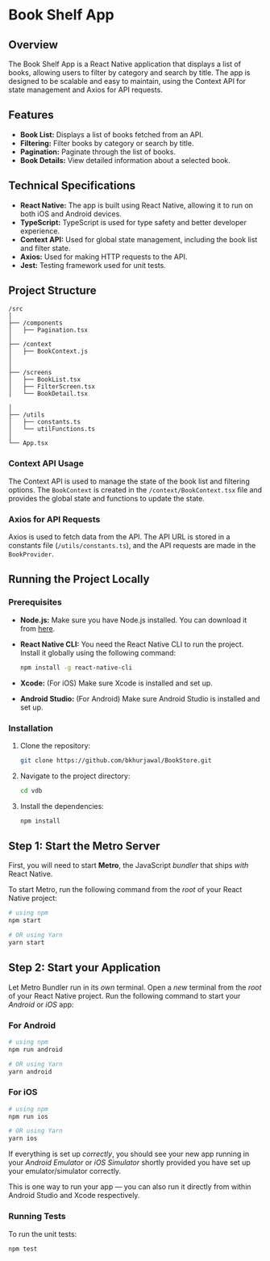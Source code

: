 # Book Shelf App

## Overview

The Book Shelf App is a React Native application that displays a list of books, allowing users to filter by category and search by title. The app is designed to be scalable and easy to maintain, using the Context API for state management and Axios for API requests.

## Features

- **Book List:** Displays a list of books fetched from an API.
- **Filtering:** Filter books by category or search by title.
- **Pagination:** Paginate through the list of books.
- **Book Details:** View detailed information about a selected book.

## Technical Specifications

- **React Native:** The app is built using React Native, allowing it to run on both iOS and Android devices.
- **TypeScript:** TypeScript is used for type safety and better developer experience.
- **Context API:** Used for global state management, including the book list and filter state.
- **Axios:** Used for making HTTP requests to the API.
- **Jest:** Testing framework used for unit tests.

## Project Structure

```
/src
│
├── /components
│   ├── Pagination.tsx
│
├── /context
│   ├── BookContext.js
│
│
├── /screens
│   ├── BookList.tsx
│   ├── FilterScreen.tsx
│   └── BookDetail.tsx

│
├── /utils
│   ├── constants.ts
│   └── utilFunctions.ts
│
└── App.tsx
```

### Context API Usage

The Context API is used to manage the state of the book list and filtering options. The `BookContext` is created in the `/context/BookContext.tsx` file and provides the global state and functions to update the state.

### Axios for API Requests

Axios is used to fetch data from the API. The API URL is stored in a constants file (`/utils/constants.ts`), and the API requests are made in the `BookProvider`.

## Running the Project Locally

### Prerequisites

- **Node.js:** Make sure you have Node.js installed. You can download it from [here](https://nodejs.org/).
- **React Native CLI:** You need the React Native CLI to run the project. Install it globally using the following command:

  ```bash
  npm install -g react-native-cli
  ```

- **Xcode:** (For iOS) Make sure Xcode is installed and set up.
- **Android Studio:** (For Android) Make sure Android Studio is installed and set up.

### Installation

1. Clone the repository:

   ```bash
   git clone https://github.com/bkhurjawal/BookStore.git
   ```

2. Navigate to the project directory:

   ```bash
   cd vdb
   ```

3. Install the dependencies:

   ```bash
   npm install
   ```

## Step 1: Start the Metro Server

First, you will need to start **Metro**, the JavaScript _bundler_ that ships _with_ React Native.

To start Metro, run the following command from the _root_ of your React Native project:

```bash
# using npm
npm start

# OR using Yarn
yarn start
```

## Step 2: Start your Application

Let Metro Bundler run in its _own_ terminal. Open a _new_ terminal from the _root_ of your React Native project. Run the following command to start your _Android_ or _iOS_ app:

### For Android

```bash
# using npm
npm run android

# OR using Yarn
yarn android
```

### For iOS

```bash
# using npm
npm run ios

# OR using Yarn
yarn ios
```

If everything is set up _correctly_, you should see your new app running in your _Android Emulator_ or _iOS Simulator_ shortly provided you have set up your emulator/simulator correctly.

This is one way to run your app — you can also run it directly from within Android Studio and Xcode respectively.

### Running Tests

To run the unit tests:

```bash
npm test
```
